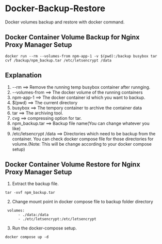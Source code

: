 # Docker-Backup-Restore

Docker volumes backup and restore with docker command.

Docker Container Volume Backup for Nginx Proxy Manager Setup
----------

```console
docker run --rm --volumes-from npm-app-1 -v $(pwd):/backup busybox tar cvf /backup/npm_backup.tar /etc/letsencrypt /data
```
Explanation
-------
1. --rm ==> Remove the running temp busybox container after runnging.
2. --volumes-from ==> The docker volume of the running containers
3. npm-app-1 ==> The docker container id which you want to backup.
4. $(pwd) ==> The current directory
5. busybox ==> The tempory container to archive the container data
6. tar ==> The archiving tool.
7. cvg ==> compressing option for tar.
8. npm_backup.tar ==> Backup file name(You can change whatever you like)
9. /etc/letsencrypt /data ==> Directories which need to be backup from the container. You can check docker compose file for those directories for volume.(Note: This will be change according to your docker compose setup)

Docker Container Volume Restore for Nginx Proxy Manager Setup
-----
1. Extract the backup file.
```console 
tar -xvf npm_backup.tar
```
2. Change mount point in docker compose file to backup folder directory
```console
 volumes:
      - ./data:/data
      - ./etc/letsencrypt:/etc/letsencrypt
```
3. Run the docker-compose setup.
```console
docker compose up -d
```
